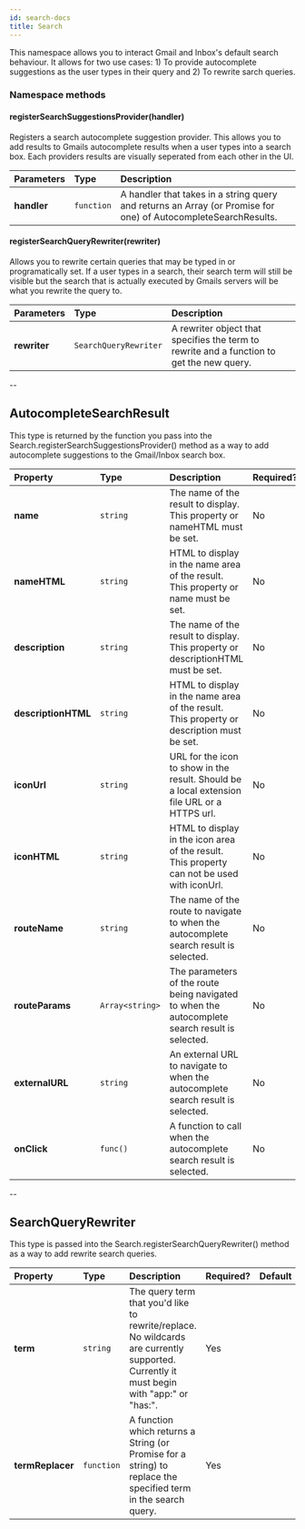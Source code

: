 ```yaml
---
id: search-docs
title: Search
---
```

This namespace allows you to interact Gmail and Inbox's default search behaviour. It allows for two use cases: 1) To provide autocomplete suggestions as the user types in their query and 2) To rewrite sarch queries.

### Namespace methods
#### registerSearchSuggestionsProvider(handler)
Registers a search autocomplete suggestion provider. This allows you to add results to Gmails autocomplete results when a user types into a search box. Each providers results are visually seperated from each other in the UI.

| Parameters | Type | Description |
| :--- | :--- | :--- |
| **handler** | `function` | A handler that takes in a string query and returns an Array (or Promise for one) of AutocompleteSearchResults. |

#### registerSearchQueryRewriter(rewriter)
Allows you to rewrite certain queries that may be typed in or programatically set. If a user types in a search, their search term will still be visible but the search that is actually executed by Gmails servers will be what you rewrite the query to.

| Parameters | Type | Description |
| :--- | :--- | :--- |
| **rewriter** | `SearchQueryRewriter` | A rewriter object that specifies the term to rewrite and a function to get the new query. |





--
## AutocompleteSearchResult
This type is returned by the function you pass into the Search.registerSearchSuggestionsProvider() method as a way to add autocomplete suggestions to the Gmail/Inbox search box.

| Property | Type | Description | Required? | Default |
| :--- | :--- | :--- | :--- | :--- |
| **name** | `string` | The name of the result to display. This property or nameHTML must be set. | No | `null` |
| **nameHTML** | `string` | HTML to display in the name area of the result. This property or name must be set. | No | `null` |
| **description** | `string` | The name of the result to display. This property or descriptionHTML must be set. | No | `null` |
| **descriptionHTML** | `string` | HTML to display in the name area of the result. This property or description must be set. | No | `null` |
| **iconUrl** | `string` | URL for the icon to show in the result. Should be a local extension file URL or a HTTPS url. | No | `null` |
| **iconHTML** | `string` | HTML to display in the icon area of the result. This property can not be used with iconUrl. | No | `null` |
| **routeName** | `string` | The name of the route to navigate to when the autocomplete search result is selected. | No | `null` |
| **routeParams** | `Array<string>` | The parameters of the route being navigated to when the autocomplete search result is selected. | No | `[]` |
| **externalURL** | `string` | An external URL to navigate to when the autocomplete search result is selected. | No | `null` |
| **onClick** | `func()` | A function to call when the autocomplete search result is selected. | No | `null` |








--
## SearchQueryRewriter
This type is passed into the Search.registerSearchQueryRewriter() method as a way to add rewrite search queries.

| Property | Type | Description | Required? | Default |
| :--- | :--- | :--- | :--- | :--- |
| **term** | `string` | The query term that you'd like to rewrite/replace. No wildcards are currently supported. Currently it must begin with "app:" or "has:". | Yes |  |
| **termReplacer** | `function` | A function which returns a String (or Promise for a string) to replace the specified term in the search query. | Yes |  |
